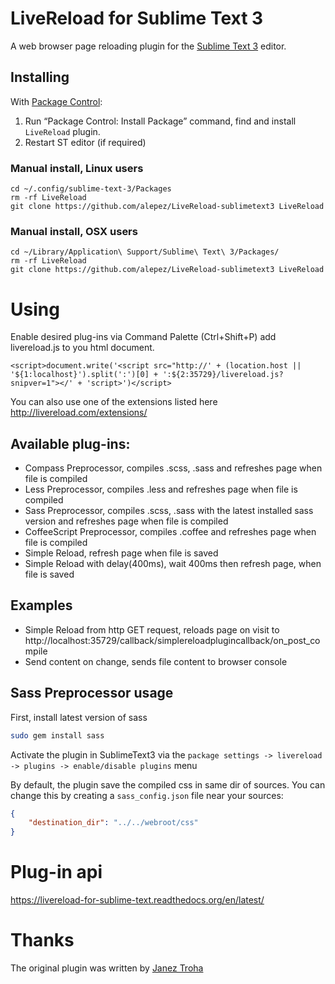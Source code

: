 # LiveReload for Sublime Text 3

A web browser page reloading plugin for the [Sublime Text 3](http://sublimetext.com "Sublime Text 3") editor.

## Installing

With [Package Control](http://wbond.net/sublime_packages/package_control):

1. Run “Package Control: Install Package” command, find and install `LiveReload` plugin.
2. Restart ST editor (if required)

### Manual install, Linux users

```
cd ~/.config/sublime-text-3/Packages
rm -rf LiveReload
git clone https://github.com/alepez/LiveReload-sublimetext3 LiveReload
```

### Manual install, OSX users

```
cd ~/Library/Application\ Support/Sublime\ Text\ 3/Packages/
rm -rf LiveReload
git clone https://github.com/alepez/LiveReload-sublimetext3 LiveReload
```

# Using

Enable desired plug-ins via Command Palette (Ctrl+Shift+P) add livereload.js to you html document.

```
<script>document.write('<script src="http://' + (location.host || '${1:localhost}').split(':')[0] + ':${2:35729}/livereload.js?snipver=1"></' + 'script>')</script>
```

You can also use one of the extensions listed here http://livereload.com/extensions/

## Available plug-ins:

 - Compass Preprocessor, compiles .scss, .sass and refreshes page when file is compiled
 - Less Preprocessor, compiles .less and refreshes page when file is compiled
 - Sass Preprocessor, compiles .scss, .sass with the latest installed sass version and refreshes page when file is compiled
 - CoffeeScript Preprocessor, compiles .coffee and refreshes page when file is compiled
 - Simple Reload, refresh page when file is saved
 - Simple Reload with delay(400ms), wait 400ms then refresh page, when file is saved

## Examples

 - Simple Reload from http GET request, reloads page on visit to http://localhost:35729/callback/simplereloadplugincallback/on_post_compile
 - Send content on change, sends file content to browser console

## Sass Preprocessor usage

First, install latest version of sass
```bash
sudo gem install sass
```
Activate the plugin in SublimeText3 via the `package settings -> livereload -> plugins -> enable/disable plugins` menu

By default, the plugin save the compiled css in same dir of sources.
You can change this by creating a `sass_config.json` file near your sources:
```json
{
    "destination_dir": "../../webroot/css"
}
```

# Plug-in api

https://livereload-for-sublime-text.readthedocs.org/en/latest/

# Thanks

The original plugin was written by [Janez Troha](https://github.com/dz0ny)

